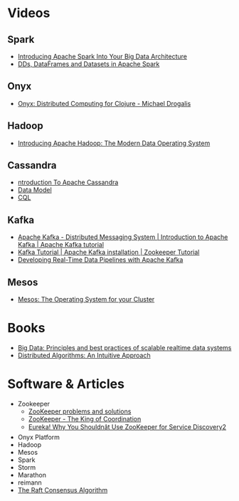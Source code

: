 # Videos
## Spark
* [Introducing Apache Spark Into Your Big Data Architecture](https://www.youtube.com/watch?v=aKFnfSbNkm4)
* [DDs, DataFrames and Datasets in Apache Spark](https://www.youtube.com/watch?v=pZQsDloGB4w)
## Onyx
* [Onyx: Distributed Computing for Clojure - Michael Drogalis](https://www.youtube.com/watch?v=YlfA8hFs2HY)
## Hadoop
* [Introducing Apache Hadoop: The Modern Data Operating System](https://www.youtube.com/watch?v=d2xeNpfzsYI)
## Cassandra
* [ntroduction To Apache Cassandra](https://www.youtube.com/watch?v=B_HTdrTgGNs)
* [Data Model](https://www.youtube.com/playlist?list=PL5-LSMt1y-7712ivfQkYqAu14lq2Mi5Ay)
* [CQL](https://www.youtube.com/watch?v=g5zfpUylx4w)
## Kafka
* [Apache Kafka - Distributed Messaging System | Introduction to Apache Kafka | Apache Kafka tutorial](https://www.youtube.com/watch?v=BGhlHsFBhLE)
* [Kafka Tutorial | Apache Kafka installation | Zookeeper Tutorial](https://www.youtube.com/watch?v=DFHzbK2Tuak)
* [Developing Real-Time Data Pipelines with Apache Kafka](https://www.youtube.com/watch?v=GRPLRONVDWY)
## Mesos
* [Mesos: The Operating System for your Cluster](https://www.youtube.com/watch?v=gVGZHzRjvo0)

# Books
* [Big Data: Principles and best practices of scalable realtime data systems](https://www.amazon.com/Big-Data-Principles-practices-scalable/dp/1617290343/ref=sr_1_2?ie=UTF8&qid=1468152161&sr=8-2&keywords=big+data)
* [Distributed Algorithms: An Intuitive Approach](https://www.amazon.com/Distributed-Algorithms-Intuitive-Approach-Press/dp/0262026775/ref=sr_1_1?s=books&ie=UTF8&qid=1468152360&sr=1-1&keywords=distributed+systems)

# Software & Articles
* Zookeeper
  * [ZooKeeper problems and solutions](https://www.ibm.com/support/knowledgecenter/SSCRJU_4.0.0/com.ibm.streams.pd.doc/doc/containerstreamszookeeper.html)
  * [ZooKeeper - The King of Coordination](https://www.elastic.co/blog/found-zookeeper-king-of-coordination)
  * [Eureka! Why You Shouldnât Use ZooKeeper for Service Discovery2](https://tech.knewton.com/blog/2014/12/eureka-shouldnt-use-zookeeper-service-discovery/)
* Onyx Platform
* Hadoop
* Mesos
* Spark
* Storm
* Marathon
* reimann
* [The Raft Consensus Algorithm](https://raft.github.io/)
